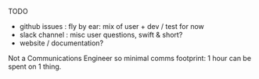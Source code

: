 TODO

* github issues : fly by ear: mix of user + dev / test for now
* slack channel : misc user questions, swift & short?
* website / documentation?

Not a Communications Engineer so minimal comms footprint: 1 hour can be spent on 1 thing.
